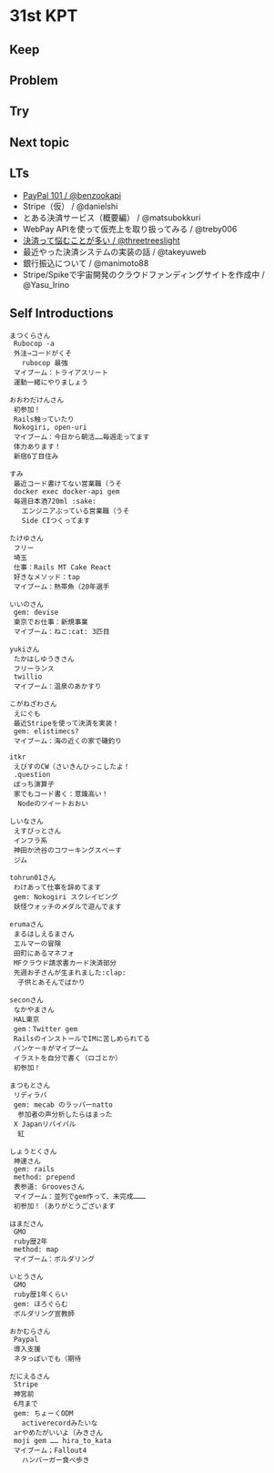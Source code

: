 # 31st KPT

## Keep

## Problem

## Try

## Next topic

## LTs
- [PayPal 101 / @benzookapi](http://www.slideshare.net/junichiokamura/shinjukurb-20151125-paypal-101)
- Stripe（仮） / @danielshi
- とある決済サービス（概要編） / @matsubokkuri
- WebPay APIを使って仮売上を取り扱ってみる / @treby006
- [決済って悩むことが多い / @threetreeslight](http://www.slideshare.net/AkiraMiki/ss-55503037)
- 最近やった決済システムの実装の話 / @takeyuweb
- 銀行振込について / @manimoto88
- Stripe/Spikeで宇宙開発のクラウドファンディングサイトを作成中 / @Yasu_Irino

## Self Introductions
```
まつくらさん
 Rubocop -a
 外注→コードがくそ
   rubocop 最強
 マイブーム：トライアスリート
 運動一緒にやりましょう

おおわだけんさん
 初参加！
 Rails触っていたり
 Nokogiri, open-uri
 マイブーム：今日から朝活……毎週走ってます
 体力あります！
 新宿6丁目住み
 
すみ
 最近コード書けてない営業職（うそ
 docker exec docker-api gem
 毎週日本酒720ml :sake:
   エンジニアぶっている営業職（うそ
   Side CIつくってます

たけゆさん
 フリー
 埼玉
 仕事：Rails MT Cake React
 好きなメソッド：tap
 マイブーム：熱帯魚（20年選手

いいのさん
 gem: devise
 東京でお仕事：新規事業
 マイブーム：ねこ:cat: 3匹目

yukiさん
 たかはしゆうきさん
 フリーランス
 twillio
 マイブーム：温泉のあかすり

こがねざわさん
 えにぐも
 最近Stripeを使って決済を実装！
 gem: elistimecs?
 マイブーム：海の近くの家で磯釣り

itkr
 えびすのCW（さいきんひっこしたよ！
 .question
 ぼっち演算子
 家でもコード書く：意識高い！
  Nodeのツイートおおい

しいなさん
 えすびっとさん
 インフラ系
 神田か渋谷のコワーキングスぺーす
 ジム

tohrun01さん
 わけあって仕事を辞めてます
 gem: Nokogiri スクレイピング
 妖怪ウォッチのメダルで遊んでます

erumaさん
 まるはしえるまさん
 エルマーの冒険
 田町にあるマネフォ
 MFクラウド請求書カード決済部分
 先週お子さんが生まれました:clap:
  子供とあそんでばかり

seconさん
 なかやまさん
 HAL東京
 gem：Twitter gem
 RailsのインストールでIMに苦しめられてる
 パンケーキがマイブーム
 イラストを自分で書く（ロゴとか）
 初参加！
 
まつもとさん
 リディラバ
 gem: mecab のラッパーnatto
  参加者の声分析したらはまった
 X Japanリバイバル
  紅

しょうとくさん
 神速さん
 gem: rails
 method: prepend
 表参道: Groovesさん
 マイブーム：並列でgem作って、未完成………
 初参加！（ありがとうございます

はまださん
 GMO
 ruby歴2年
 method: map
 マイブーム：ボルダリング

いとうさん
 GMO
 ruby歴1年くらい
 gem: ほろぐらむ
 ボルダリング宣教師

おかむらさん
 Paypal
 導入支援
 ネタっぽいでも（期待

だにえるさん
 Stripe
 神宮前
 6月まで
 gem: ちょーくODM
   activerecordみたいな
 arやめたがいいよ（みきさん
 moji gem …… hira_to_kata
 マイブーム；Fallout4
   ハンバーガー食べ歩き
```
